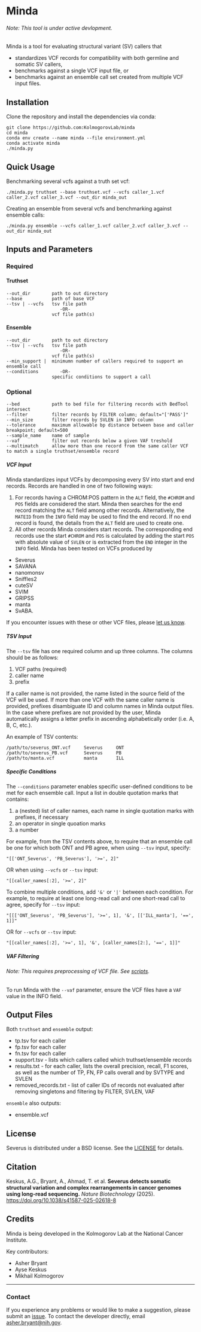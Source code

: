 # Minda
###### Note: This tool is under active devlopment.

Minda is a tool for evaluating structural variant (SV) callers that
* standardizes VCF records for compatibility with both germline and somatic SV callers,
* benchmarks against a single VCF input file, or
* benchmarks against an ensemble call set created from multiple VCF input files.

## Installation

Clone the repository and install the dependencies via conda:

```
git clone https://github.com:KolmogorovLab/minda
cd minda
conda env create --name minda --file environment.yml
conda activate minda
./minda.py
```

## Quick Usage

Benchmarking several vcfs against a truth set vcf:

```
./minda.py truthset --base truthset.vcf --vcfs caller_1.vcf caller_2.vcf caller_3.vcf --out_dir minda_out
```

Creating an ensemble from several vcfs and benchmarking against ensemble calls:

```
./minda.py ensemble --vcfs caller_1.vcf caller_2.vcf caller_3.vcf --out_dir minda_out
```

## Inputs and Parameters

### Required

#### Truthset

```
--out_dir        path to out directory
--base           path of base VCF
--tsv | --vcfs   tsv file path
                    -OR-
                 vcf file path(s)
```
#### Ensemble
```
--out_dir        path to out directory
--tsv | --vcfs   tsv file path
                    -OR-
                 vcf file path(s)
--min_support |  minimumn number of callers required to support an ensemble call
--conditions        -OR-
                 specific conditions to support a call
```

### Optional
```
--bed            path to bed file for filtering records with BedTool intersect
--filter         filter records by FILTER column; default="['PASS']"
--min_size       filter records by SVLEN in INFO column
--tolerance      maximum allowable bp distance between base and caller breakpoint; default=500
--sample_name    name of sample
--vaf            filter out records below a given VAF treshold
--multimatch     allow more than one record from the same caller VCF to match a single truthset/ensemble record
```
##### VCF Input
Minda standardizes input VCFs by decomposing every SV into start and end records. Records are handled in one of two following ways:
1. For records having a CHROM:POS pattern in the `ALT` field, the `#CHROM` and `POS` fields are considered the start. Minda then searches for the end record matching the `ALT` field among other records. Alternatively, the `MATEID` from the `INFO` field may be used to find the end record. If no end record is found, the details from the `ALT` field are used to create one.
2. All other records Minda considers start records. The corresponding end records use the start `#CHROM` and `POS` is calculated by adding the start `POS` with absolute value of `SVLEN` or is extracted from the `END` integer in the `INFO` field. 
Minda has been tested on VCFs produced by

* Severus
* SAVANA
* nanomonsv
* Sniffles2
* cuteSV
* SVIM
* GRIPSS
* manta
* SvABA.

If you encounter issues with these or other VCF files, please [let us know](https://github.com/KolmogorovLab/minda/issues). 

##### TSV Input
The `--tsv` file has one required column and up three columns. The columns should be as follows:
<ol>
    <li>VCF paths (required)</li>
    <li>caller name</li>
    <li>prefix</li>  
</ol>
If a caller name is not provided, the name listed in the source field of the VCF will be used. If more than one VCF with the same caller name is provided, prefixes disambiguate ID and column names in Minda output files. In the case where prefixes are not provided by the user, Minda automatically assigns a letter prefix in ascending alphabetically order (i.e. A, B, C, etc.).

An example of TSV contents:
```
/path/to/severus_ONT.vcf     Severus     ONT
/path/to/severus_PB.vcf      Severus     PB
/path/to/manta.vcf           manta       ILL
```
##### Specific Conditions
The `--conditions` parameter enables specific user-defined conditions to be met for each ensemble call. Input a list in double quotation marks that contains:

<ol>
    <li>a (nested) list of caller names, each name in single quotation marks with prefixes, if necessary</li>
    <li>an operator in single quoation marks</li>
    <li>a number</li>  
</ol>

For example, from the TSV contents above, to require that an ensemble call be one for which both ONT and PB agree, when using `--tsv` input, specify:
```
"[['ONT_Severus', 'PB_Severus'], '>=', 2]"
```
OR when using `--vcfs` or `--tsv` input:
```
"[[caller_names[:2], '>=', 2]"
```

To combine multiple conditions, add `'&'` or `'|'` between each condition.
For example, to require at least one long-read call and one short-read call to agree, specify for `--tsv` input:
```
"[[['ONT_Severus', 'PB_Severus'], '>=', 1], '&', [['ILL_manta'], '==', 1]]"
```
OR for `--vcfs` or `--tsv` input:
```
"[[caller_names[:2], '>=', 1], '&', [caller_names[2:], '==', 1]]"
```
##### VAF Filtering
###### Note: This requires preprocessing of VCF file. See [scripts](scripts).
To run Minda with the `--vaf` parameter, ensure the VCF files have a `VAF` value in the INFO field.  

## Output Files
Both `truthset` and `ensemble` output:
* tp.tsv for each caller
* fp.tsv for each caller
* fn.tsv for each caller
* support.tsv - lists which callers called which truthset/ensemble records
* results.txt - for each caller, lists the overall precision, recall, F1 scores, as well as the number of TP, FN, FP calls overall and by SVTYPE and SVLEN
* removed_records.txt - list of caller IDs of records not evaluated after removing singletons and filtering by FILTER, SVLEN, VAF

`ensemble` also outputs:
* ensemble.vcf

License
-------

Severus is distributed under a BSD license. See the [LICENSE](LICENSE) for details.

Citation
-------
Keskus, A.G., Bryant, A., Ahmad, T. et al. **Severus detects somatic structural variation and complex rearrangements in cancer genomes using long-read sequencing.** *Nature Biotechnology* (2025). https://doi.org/10.1038/s41587-025-02618-8

Credits
-------

Minda is being developed in the Kolmogorov Lab at the National Cancer Institute.

Key contributors:

* Asher Bryant
* Ayse Keskus
* Mikhail Kolmogorov

---
### Contact
If you experience any problems or would like to make a suggestion, please submit an [issue](https://github.com/KolmogorovLab/minda/issues).
To contact the developer directly, email asher.bryant@nih.gov.
